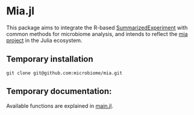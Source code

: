 # Mia.jl

This package aims to integrate the R-based [SummarizedExperiment](https://github.com/LTLA/SummarizedExperiments.jl) with common methods for microbiome analysis, and intends to reflect the [mia project](https://github.com/microbiome/mia/) in the Julia ecosystem.

## Temporary installation

```
git clone git@github.com:microbiome/mia.git
```

## Temporary documentation:

Available functions are explained in [main.jl](https://github.com/JuliaTurkuDataScience/Mia.jl/blob/main/src/main.jl).
